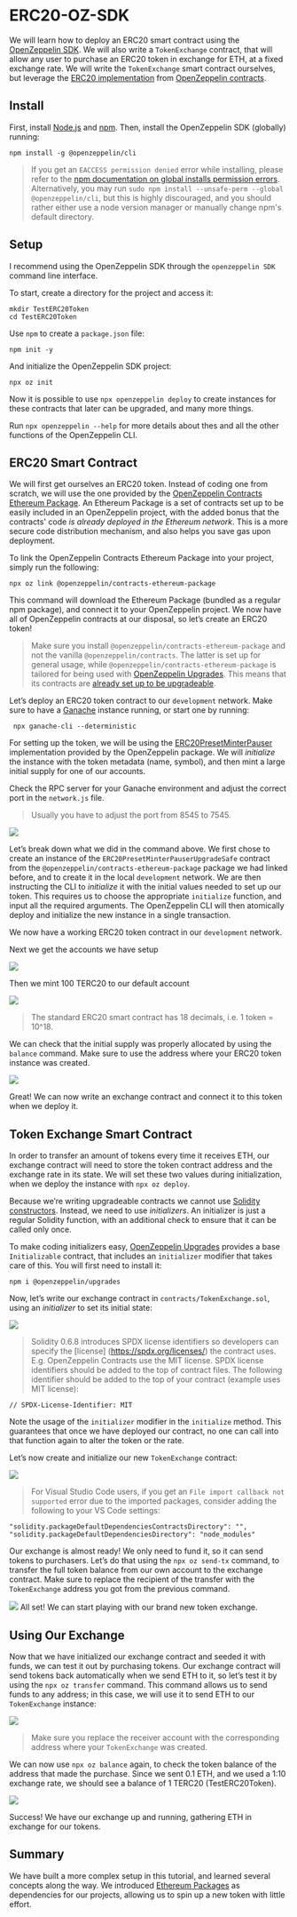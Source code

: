 # ERC20-OZ-SDK
We will learn how to deploy an ERC20 smart contract using the [OpenZeppelin SDK](https://github.com/OpenZeppelin/openzeppelin-sdk). We will also write a `TokenExchange` contract, that will allow any user to purchase an ERC20 token in exchange for ETH, at a fixed exchange rate. We will write the `TokenExchange` smart contract ourselves, but leverage the [ERC20 implementation](https://docs.openzeppelin.com/contracts/3.x/erc20) from [OpenZeppelin contracts](https://docs.openzeppelin.com/contracts/3.x/).

## Install
First, install [Node.js](http://nodejs.org/) and [npm](https://npmjs.com/). Then, install the OpenZeppelin SDK (globally) running:

```
npm install -g @openzeppelin/cli
```

> If you get an `EACCESS permission denied` error while installing, please refer to the [npm documentation on global installs permission errors](https://docs.npmjs.com/resolving-eacces-permissions-errors-when-installing-packages-globally). Alternatively, you may run `sudo npm install --unsafe-perm --global @openzeppelin/cli`, but this is highly discouraged, and you should rather either use a node version manager or manually change npm's default directory.

## Setup
I recommend using the OpenZeppelin SDK through the `openzeppelin SDK` command line interface.

To start, create a directory for the project and access it:

```
mkdir TestERC20Token
cd TestERC20Token
```

Use `npm` to create a `package.json` file:

```
npm init -y
```

And initialize the OpenZeppelin SDK project:

```
npx oz init
```

Now it is possible to use `npx openzeppelin deploy` to create instances for these contracts that 
later can be upgraded, and many more things.

Run `npx openzeppelin --help` for more details about thes and all the other functions of the
OpenZeppelin CLI.

## ERC20 Smart Contract
We will first get ourselves an ERC20 token. Instead of coding one from scratch, we will use the one provided by the [OpenZeppelin Contracts Ethereum Package](https://github.com/OpenZeppelin/openzeppelin-contracts-ethereum-package). An Ethereum Package is a set of contracts set up to be easily included in an OpenZeppelin project, with the added bonus that the contracts' code *is already deployed in the Ethereum network*. This is a more secure code distribution mechanism, and also helps you save gas upon deployment.

To link the OpenZeppelin Contracts Ethereum Package into your project, simply run the following:
```
npx oz link @openzeppelin/contracts-ethereum-package
```

This command will download the Ethereum Package (bundled as a regular npm package), and connect it to your OpenZeppelin project. We now have all of OpenZeppelin contracts at our disposal, so let’s create an ERC20 token!
> Make sure you install `@openzeppelin/contracts-ethereum-package` and not the vanilla `@openzeppelin/contracts`. The latter is set up for general usage, while `@openzeppelin/contracts-ethereum-package` is tailored for being used with [OpenZeppelin Upgrades](https://docs.openzeppelin.com/upgrades/2.8/). This means that its contracts are [already set up to be upgradeable](https://docs.openzeppelin.com/upgrades/2.8/writing-upgradeable#use-upgradeable-packages).

Let’s deploy an ERC20 token contract to our `development` network. Make sure to have a [Ganache](https://www.trufflesuite.com/ganache) instance running, or start one by running:

```
 npx ganache-cli --deterministic
```
For setting up the token, we will be using the [ERC20PresetMinterPauser](https://github.com/OpenZeppelin/openzeppelin-contracts-ethereum-package/blob/master/contracts/presets/ERC20PresetMinterPauser.sol) implementation provided by the OpenZeppelin package. We will *initialize* the instance with the token metadata (name, symbol), and then mint a large initial supply for one of our accounts.

Check the RPC server for your Ganache environment and adjust the correct port in the `network.js` file.
> Usually you have to adjust the port from 8545 to 7545.

![](images/ERC20_deployment.png)

Let’s break down what we did in the command above. We first chose to create an instance of the `ERC20PresetMinterPauserUpgradeSafe` contract from the `@openzeppelin/contracts-ethereum-package` package we had linked before, and to create it in the local `development` network. We are then instructing the CLI to *initialize* it with the initial values needed to set up our token. This requires us to choose the appropriate `initialize` function, and input all the required arguments. The OpenZeppelin CLI will then atomically deploy and initialize the new instance in a single transaction.

We now have a working ERC20 token contract in our `development` network.

Next we get the accounts we have setup

![](images/default_account.png)

Then we mint 100 TERC20 to our default account

![](images/minting.png)
> The standard ERC20 smart contract has 18 decimals, i.e. 1 token = 10^18.

We can check that the initial supply was properly allocated by using the `balance` command. Make sure to use the address where your ERC20 token instance was created.

![](images/check_account.png)

Great! We can now write an exchange contract and connect it to this token when we deploy it.

## Token Exchange Smart Contract
In order to transfer an amount of tokens every time it receives ETH, our exchange contract will need to store the token contract address and the exchange rate in its state. We will set these two values during initialization, when we deploy the instance with `npx oz deploy`.

Because we’re writing upgradeable contracts we cannot use [Solidity constructors](https://docs.openzeppelin.com/upgrades/2.8/proxies#the-constructor-caveat). Instead, we need to use *initializers*. An initializer is just a regular Solidity function, with an additional check to ensure that it can be called only once.

To make coding initializers easy, [OpenZeppelin Upgrades](https://docs.openzeppelin.com/upgrades/2.8/) provides a base `Initializable` contract, that includes an `initializer` modifier that takes care of this. You will first need to install it:

```
npm i @openzeppelin/upgrades
```
Now, let’s write our exchange contract in `contracts/TokenExchange.sol`, using an *initializer* to set its initial state:

![](images/tokenexchange_contract.png)
>Solidity 0.6.8 introduces SPDX license identifiers so developers can specify the [license] (https://spdx.org/licenses/) the contract uses. E.g. OpenZeppelin Contracts use the MIT license. SPDX license identifiers should be added to the top of contract files. The following identifier should be added to the top of your contract (example uses MIT license):
```
// SPDX-License-Identifier: MIT
```

Note the usage of the `initializer` modifier in the `initialize` method. This guarantees that once we have deployed our contract, no one can call into that function again to alter the token or the rate.

Let’s now create and initialize our new `TokenExchange` contract:

![](images/tokenexchange_deployment.png)
> For Visual Studio Code users, if you get an `File import callback not supported` error due to the imported packages, consider adding the following to your VS Code settings:
```
"solidity.packageDefaultDependenciesContractsDirectory": "",
"solidity.packageDefaultDependenciesDirectory": "node_modules"
```

Our exchange is almost ready! We only need to fund it, so it can send tokens to purchasers. Let’s do that using the `npx oz send-tx` command, to transfer the full token balance from our own account to the exchange contract. Make sure to replace the recipient of the transfer with the `TokenExchange` address you got from the previous command.

![](images/send_tokens_to_exchange.png)
All set! We can start playing with our brand new token exchange.

## Using Our Exchange
Now that we have initialized our exchange contract and seeded it with funds, we can test it out by purchasing tokens. Our exchange contract will send tokens back automatically when we send ETH to it, so let’s test it by using the `npx oz transfer` command. This command allows us to send funds to any address; in this case, we will use it to send ETH to our `TokenExchange` instance:

![](images/send_eth.png)

> Make sure you replace the receiver account with the corresponding address where your `TokenExchange` was created.

We can now use `npx oz balance` again, to check the token balance of the address that made the purchase. Since we sent 0.1 ETH, and we used a 1:10 exchange rate, we should see a balance of 1 TERC20 (TestERC20Token).

![](images/balance_tokens.png)

Success! We have our exchange up and running, gathering ETH in exchange for our tokens.
## Summary
We have built a more complex setup in this tutorial, and learned several concepts along the way. We introduced [Ethereum Packages](https://blog.openzeppelin.com/open-source-collaboration-in-the-blockchain-era-evm-packages/) as dependencies for our projects, allowing us to spin up a new token with little effort.